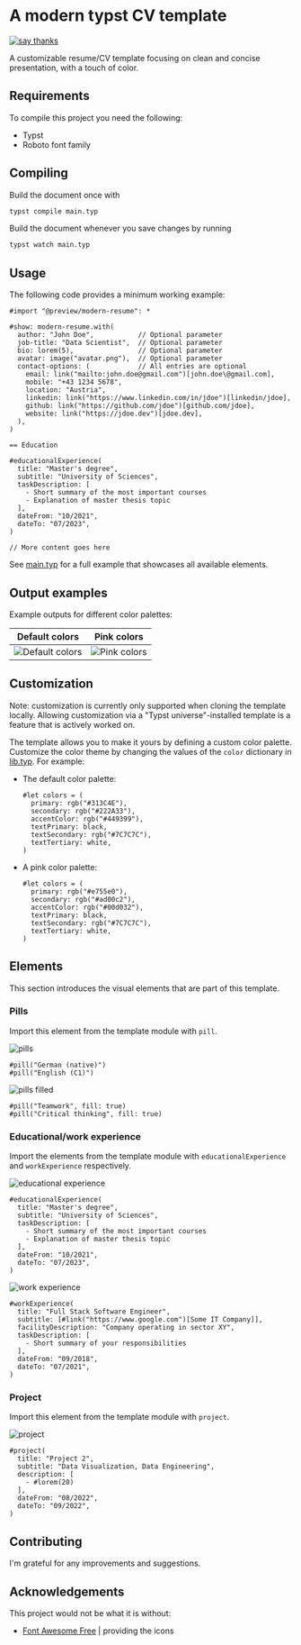 # A modern typst CV template

[![say thanks](https://img.shields.io/badge/Say%20Thanks-👍-1EAEDB.svg)](https://github.com/peterpf/modern-typst-resume/stargazers)

A customizable resume/CV template focusing on clean and concise presentation, with a touch of color.

## Requirements

To compile this project you need the following:

- Typst
- Roboto font family

## Compiling

Build the document once with

```bash
typst compile main.typ
```

Build the document whenever you save changes by running

```bash
typst watch main.typ
```

## Usage

The following code provides a minimum working example:

```typst
#import "@preview/modern-resume": *

#show: modern-resume.with(
  author: "John Doe",           // Optional parameter
  job-title: "Data Scientist",  // Optional parameter
  bio: lorem(5),                // Optional parameter
  avatar: image("avatar.png"),  // Optional parameter
  contact-options: (            // All entries are optional
    email: link("mailto:john.doe@gmail.com")[john.doe\@gmail.com],
    mobile: "+43 1234 5678",
    location: "Austria",
    linkedin: link("https://www.linkedin.com/in/jdoe")[linkedin/jdoe],
    github: link("https://github.com/jdoe")[github.com/jdoe],
    website: link("https://jdoe.dev")[jdoe.dev],
  ),
)

== Education

#educationalExperience(
  title: "Master's degree",
  subtitle: "University of Sciences",
  taskDescription: [
    - Short summary of the most important courses
    - Explanation of master thesis topic
  ],
  dateFrom: "10/2021",
  dateTo: "07/2023",
)

// More content goes here

```

See [main.typ](./main.typ) for a full example that showcases all available elements.

## Output examples

Example outputs for different color palettes:

| Default colors | Pink colors |
|:----------------:|:-------------:|
|![Default colors](./docs/images/demo-navy-dark.png) | ![Pink colors](./docs/images/demo-pink.png)|



## Customization

Note: customization is currently only supported when cloning the template locally. Allowing customization via a "Typst universe"-installed template is a feature that is actively worked on.

The template allows you to make it yours by defining a custom color palette.
Customize the color theme by changing the values of the `color` dictionary in [lib.typ](lib.typ). For example:

- The default color palette:

  ```typst
  #let colors = (
    primary: rgb("#313C4E"),
    secondary: rgb("#222A33"),
    accentColor: rgb("#449399"),
    textPrimary: black,
    textSecondary: rgb("#7C7C7C"),
    textTertiary: white,
  )
  ```

- A pink color palette:

  ```typst
  #let colors = (
    primary: rgb("#e755e0"),
    secondary: rgb("#ad00c2"),
    accentColor: rgb("#00d032"),
    textPrimary: black,
    textSecondary: rgb("#7C7C7C"),
    textTertiary: white,
  )
  ```

## Elements

This section introduces the visual elements that are part of this template.

### Pills

Import this element from the template module with `pill`.

![pills](docs/images/pills.png)

```typst
#pill("German (native)")
#pill("English (C1)")
```

![pills filled](docs/images/pills-filled.png)

```typst
#pill("Teamwork", fill: true)
#pill("Critical thinking", fill: true)
```

### Educational/work experience

Import the elements from the template module with `educationalExperience` and `workExperience` respectively.

![educational experience](docs/images/educational-experience.png)

```typst
#educationalExperience(
  title: "Master's degree",
  subtitle: "University of Sciences",
  taskDescription: [
    - Short summary of the most important courses
    - Explanation of master thesis topic
  ],
  dateFrom: "10/2021",
  dateTo: "07/2023",
)
```

![work experience](docs/images/work-experience.png)

```typst
#workExperience(
  title: "Full Stack Software Engineer",
  subtitle: [#link("https://www.google.com")[Some IT Company]],
  facilityDescription: "Company operating in sector XY",
  taskDescription: [
    - Short summary of your responsibilities
  ],
  dateFrom: "09/2018",
  dateTo: "07/2021",
)
```

### Project

Import this element from the template module with `project`.


![project](docs/images/project.png)

```typst
#project(
  title: "Project 2",
  subtitle: "Data Visualization, Data Engineering",
  description: [
    - #lorem(20)
  ],
  dateFrom: "08/2022",
  dateTo: "09/2022",
)
```

## Contributing

I'm grateful for any improvements and suggestions.

## Acknowledgements

This project would not be what it is without:

- [Font Awesome Free](https://github.com/FortAwesome/Font-Awesome/) | providing the icons
